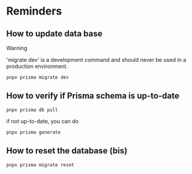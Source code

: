 # Reminders

## How to update data base

> [!WARNING]
> 'migrate dev' is a development command and should never be used in a production environment.

```text
pnpx prisma migrate dev
```

## How to verify if Prisma schema is up-to-date

```text
pnpx prisma db pull
```

if not up-to-date, you can do

```text
pnpx prisma generate
```

## How to reset the database (bis)

```text
pnpx prisma migrate reset
```
